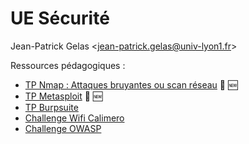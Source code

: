 # UE Sécurité

Jean-Patrick Gelas  <[jean-patrick.gelas@univ-lyon1.fr](mailto:jean-patrick.gelas@univ-lyon1.fr)>

Ressources pédagogiques :

  - [TP Nmap : Attaques bruyantes ou scan réseau](nmap) 🌟 🆕
  - [TP Metasploit](metasploit) 🌟 🆕
  - [TP Burpsuite](burpsuite) 
  - [Challenge Wifi Calimero](calimero) 
  - [Challenge OWASP](owasp) 

 

